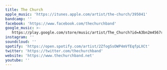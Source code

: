 ```yaml
---
title: The Church
apple_music: 'https://itunes.apple.com/artist/the-church/395041'
bandcamp: ''
facebook: 'https://www.facebook.com/thechurchband'
google_music: >-
   https://play.google.com/store/music/artist/The_Church?id=A3bn2m4567rdqcqql5c73l7xpta
instagram: ''
soundcloud: ''
spotify: 'https://open.spotify.com/artist/2ZfogSsOWP4mVfEqfpLXCt'
twitter: 'https://twitter.com/thechurchband'
website: 'https://www.thechurchband.net'
youtube: ''
---
```

